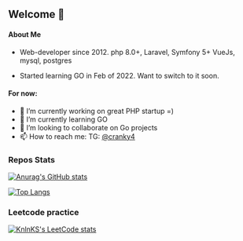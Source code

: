 ## Welcome 👋

#### About Me
- Web-developer since 2012.
php 8.0+, Laravel, Symfony 5+
VueJs, mysql, postgres

- Started learning GO in Feb of 2022. Want to switch to it soon.

#### For now:
- 🔭 I’m currently working on great PHP startup =)
- 🌱 I’m currently learning GO
- 👯 I’m looking to collaborate on Go projects
- 📫 How to reach me: TG: [@cranky4](https://t.me/cranky4)

### Repos Stats
[![Anurag's GitHub stats](https://github-readme-stats.vercel.app/api?username=cranky4&show_icons=true&theme=dracula)](https://github.com/anuraghazra/github-readme-stats)

[![Top Langs](https://github-readme-stats.vercel.app/api/top-langs/?username=cranky4&layout=compact)](https://github.com/anuraghazra/github-readme-stats)

### Leetcode practice
[![KnlnKS's LeetCode stats](https://leetcode-stats-six.vercel.app/?username=cranky4&theme=dark)](https://github.com/KnlnKS/leetcode-stats)
